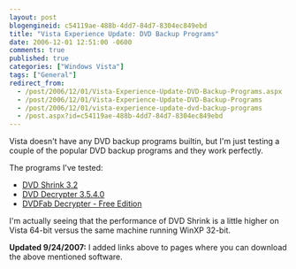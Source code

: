 ```yaml
---
layout: post
blogengineid: c54119ae-488b-4dd7-84d7-8304ec849ebd
title: "Vista Experience Update: DVD Backup Programs"
date: 2006-12-01 12:51:00 -0600
comments: true
published: true
categories: ["Windows Vista"]
tags: ["General"]
redirect_from: 
  - /post/2006/12/01/Vista-Experience-Update-DVD-Backup-Programs.aspx
  - /post/2006/12/01/Vista-Experience-Update-DVD-Backup-Programs
  - /post/2006/12/01/vista-experience-update-dvd-backup-programs
  - /post.aspx?id=c54119ae-488b-4dd7-84d7-8304ec849ebd
---
```

<!-- more -->

Vista doesn't have any DVD backup programs builtin, but I'm just testing a couple of the popular DVD backup programs and they work perfectly.

The programs I've tested:
<ul>
<li><a href="http://www.mrbass.org/dvdshrink/">DVD Shrink 3.2</a> </li>
<li><a href="http://www.dvddecrypter.org.uk/">DVD Decrypter 3.5.4.0</a> </li>
<li><a href="http://dvdfab.net/free.htm">DVDFab Decrypter - Free Edition</a></li>
</ul>

I'm actually seeing that the performance of DVD Shrink is a little higher on Vista 64-bit versus the same machine running WinXP 32-bit.

**Updated 9/24/2007:** I added links above to pages where you can download the above mentioned software.
